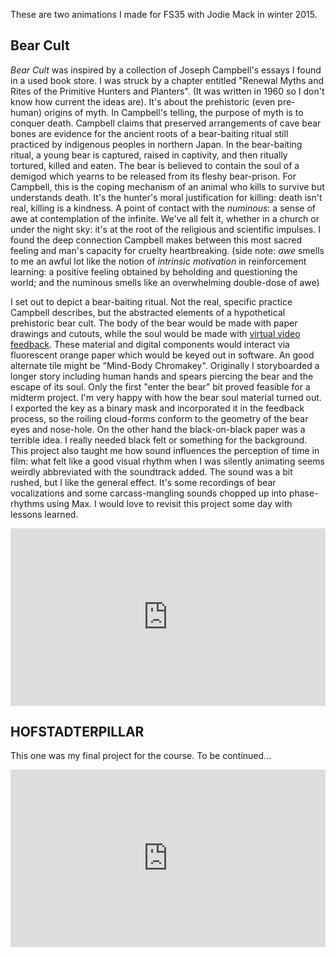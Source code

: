 <!--
.. title: Bear Cult and HOFSTADTERPILLAR
.. slug: bear-cult-and-hofstadterpillar
.. date: 2017-01-11 22:46:32 UTC-05:00
.. tags: animation, visual, sonic, joseph campbell, douglas hofstadter, jodie mack, aftereffects, bear cult, hofstadterpillar, feedback, max
.. category:
.. link:
.. description:
.. type: text
-->
<style>
  .video-wrapper {
   width: 100%;
   display: inline-block;
   position: relative;
  }
  .video-wrapper:after {
      padding-top: 56.25%; /*16:9 ratio*/
      display: block;
      content: '';
  }
  .video {
      position: absolute;
      top: 0; bottom: 0; right: 0; left: 0;
  }
</style>

These are two animations I made for FS35 with Jodie Mack in winter 2015.

## Bear Cult

*Bear Cult* was inspired by a collection of Joseph Campbell's essays I found in a used book store. I was struck by a chapter entitled "Renewal Myths and Rites of the Primitive Hunters and Planters". (It was written in 1960 so I don't know how current the ideas are). It's about the prehistoric (even pre-human) origins of myth. In Campbell's telling, the purpose of myth is to conquer death. Campbell claims that preserved arrangements of cave bear bones are evidence for the ancient roots of a bear-baiting ritual still practiced by indigenous peoples in northern Japan. In the bear-baiting ritual, a young bear is captured, raised in captivity, and then ritually tortured, killed and eaten. The bear is believed to contain the soul of a demigod which yearns to be released from its fleshy bear-prison. For Campbell, this is the coping mechanism of an animal who kills to survive but understands death. It's the hunter's moral justification for killing: death isn't real, killing is a kindness. A point of contact with the *numinous*: a sense of awe at contemplation of the infinite. We've all felt it, whether in a church or under the night sky: it's at the root of the religious and scientific impulses. I found the deep connection Campbell makes between this most sacred feeling and man's capacity for cruelty heartbreaking. (side note: *awe* smells to me an awful lot like the notion of *intrinsic motivation* in reinforcement learning: a positive feeling obtained by beholding and questioning the world; and the numinous smells like an overwhelming double-dose of awe)

I set out to depict a bear-baiting ritual. Not the real, specific practice Campbell describes, but the abstracted elements of a hypothetical prehistoric bear cult. The body of the bear would be made with paper drawings and cutouts, while the soul would be made with [virtual video feedback](../video-feedback). These material and digital components would interact via fluorescent orange paper which would be keyed out in software. An good alternate tile might be "Mind-Body Chromakey". Originally I storyboarded a longer story including human hands and spears piercing the bear and the escape of its soul. Only the first "enter the bear" bit proved feasible for a midterm project. I'm very happy with how the bear soul material turned out. I exported the key as a binary mask and incorporated it in the feedback process, so the roiling cloud-forms conform to the geometry of the bear eyes and nose-hole. On the other hand the black-on-black paper was a terrible idea. I really needed black felt or something for the background. This project also taught me how sound influences the perception of time in film: what felt like a good visual rhythm when I was silently animating seems weirdly abbreviated with the soundtrack added. The sound was a bit rushed, but I like the general effect. It's some recordings of bear vocalizations and some carcass-mangling sounds chopped up into phase-rhythms using Max. I would love to revisit this project some day with lessons learned.

<div class="video-wrapper">
  <div class="video">
    <iframe src="https://player.vimeo.com/video/199104868" width="100%" height="100%" frameborder="0" webkitallowfullscreen mozallowfullscreen allowfullscreen></iframe>
  </div>
</div>

## HOFSTADTERPILLAR

This one was my final project for the course. To be continued...

<div class="video-wrapper">
  <div class="video">
    <iframe src="https://player.vimeo.com/video/121756116" width="100%" height="100%" frameborder="0" webkitallowfullscreen mozallowfullscreen allowfullscreen></iframe>
  </div>
</div>
